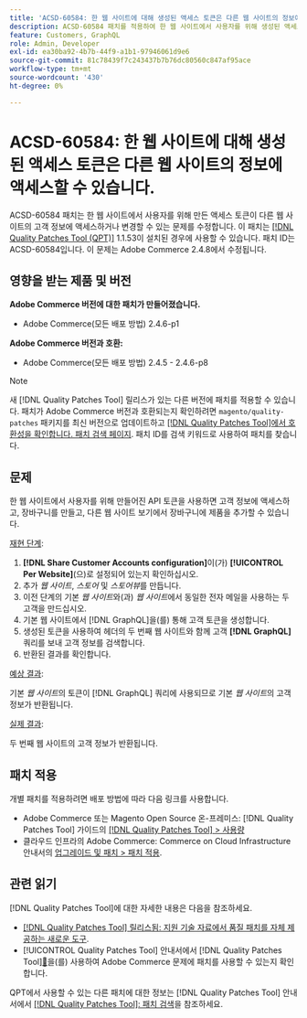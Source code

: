 ```yaml
---
title: 'ACSD-60584: 한 웹 사이트에 대해 생성된 액세스 토큰은 다른 웹 사이트의 정보에 액세스할 수 있습니다.'
description: ACSD-60584 패치를 적용하여 한 웹 사이트에서 사용자를 위해 생성된 액세스 토큰이 다른 웹 사이트의 고객 정보에 액세스하거나 변경할 수 있는 문제를 해결합니다.
feature: Customers, GraphQL
role: Admin, Developer
exl-id: ea30ba92-4b7b-44f9-a1b1-97946061d9e6
source-git-commit: 81c78439f7c243437b7b76dc80560c847af95ace
workflow-type: tm+mt
source-wordcount: '430'
ht-degree: 0%

---
```


# ACSD-60584: 한 웹 사이트에 대해 생성된 액세스 토큰은 다른 웹 사이트의 정보에 액세스할 수 있습니다.

ACSD-60584 패치는 한 웹 사이트에서 사용자를 위해 만든 액세스 토큰이 다른 웹 사이트의 고객 정보에 액세스하거나 변경할 수 있는 문제를 수정합니다. 이 패치는 [[!DNL Quality Patches Tool (QPT)]](https://experienceleague.adobe.com/docs/commerce-operations/tools/quality-patches-tool/usage.html?lang=ko) 1.1.53이 설치된 경우에 사용할 수 있습니다. 패치 ID는 ACSD-60584입니다. 이 문제는 Adobe Commerce 2.4.8에서 수정됩니다.

## 영향을 받는 제품 및 버전

**Adobe Commerce 버전에 대한 패치가 만들어졌습니다.**

* Adobe Commerce(모든 배포 방법) 2.4.6-p1

**Adobe Commerce 버전과 호환:**

* Adobe Commerce(모든 배포 방법) 2.4.5 - 2.4.6-p8

>[!NOTE]
>
>새 [!DNL Quality Patches Tool] 릴리스가 있는 다른 버전에 패치를 적용할 수 있습니다. 패치가 Adobe Commerce 버전과 호환되는지 확인하려면 `magento/quality-patches` 패키지를 최신 버전으로 업데이트하고 [[!DNL Quality Patches Tool]에서 호환성을 확인합니다. 패치 검색 페이지](https://experienceleague.adobe.com/tools/commerce-quality-patches/index.html?lang=ko). 패치 ID를 검색 키워드로 사용하여 패치를 찾습니다.

## 문제

한 웹 사이트에서 사용자를 위해 만들어진 API 토큰을 사용하면 고객 정보에 액세스하고, 장바구니를 만들고, 다른 웹 사이트 보기에서 장바구니에 제품을 추가할 수 있습니다.

<u>재현 단계</u>:

1. **[!DNL Share Customer Accounts configuration]**&#x200B;이(가) **[!UICONTROL Per Website]**(으)로 설정되어 있는지 확인하십시오.
1. 추가 *웹 사이트*, *스토어* 및 *스토어뷰*&#x200B;를 만듭니다.
1. 이전 단계의 기본 *웹 사이트*&#x200B;와(과) *웹 사이트*&#x200B;에서 동일한 전자 메일을 사용하는 두 고객을 만드십시오.
1. 기본 웹 사이트에서 [!DNL GraphQL]을(를) 통해 고객 토큰을 생성합니다.
1. 생성된 토큰을 사용하여 헤더의 두 번째 웹 사이트와 함께 고객 **[!DNL GraphQL]** 쿼리를 보내 고객 정보를 검색합니다.
1. 반환된 결과를 확인합니다.

<u>예상 결과</u>:

기본 *웹 사이트*&#x200B;의 토큰이 [!DNL GraphQL] 쿼리에 사용되므로 기본 *웹 사이트*&#x200B;의 고객 정보가 반환됩니다.

<u>실제 결과</u>:

두 번째 웹 사이트의 고객 정보가 반환됩니다.

## 패치 적용

개별 패치를 적용하려면 배포 방법에 따라 다음 링크를 사용합니다.

* Adobe Commerce 또는 Magento Open Source 온-프레미스: [!DNL Quality Patches Tool] 가이드의 [[!DNL Quality Patches Tool] > 사용량](/help/tools/quality-patches-tool/usage.md)
* 클라우드 인프라의 Adobe Commerce: Commerce on Cloud Infrastructure 안내서의 [업그레이드 및 패치 > 패치 적용](https://experienceleague.adobe.com/docs/commerce-cloud-service/user-guide/develop/upgrade/apply-patches.html?lang=ko).

## 관련 읽기

[!DNL Quality Patches Tool]에 대한 자세한 내용은 다음을 참조하세요.

* [[!DNL Quality Patches Tool] 릴리스됨: 지원 기술 자료에서 품질 패치를 자체 제공하는 새로운 도구](https://experienceleague.adobe.com/ko/docs/commerce-knowledge-base/kb/announcements/commerce-announcements/magento-quality-patches-released-new-tool-to-self-serve-quality-patches).
* [!UICONTROL Quality Patches Tool] 안내서에서  [!DNL Quality Patches Tool][&#128279;](/help/tools/quality-patches-tool/patches-available-in-qpt/check-patch-for-magento-issue-with-magento-quality-patches.md)을(를) 사용하여 Adobe Commerce 문제에 패치를 사용할 수 있는지 확인합니다.


QPT에서 사용할 수 있는 다른 패치에 대한 정보는 [!DNL Quality Patches Tool] 안내서에서 [[!DNL Quality Patches Tool]: 패치 검색](https://experienceleague.adobe.com/tools/commerce-quality-patches/index.html?lang=ko)을 참조하세요.
